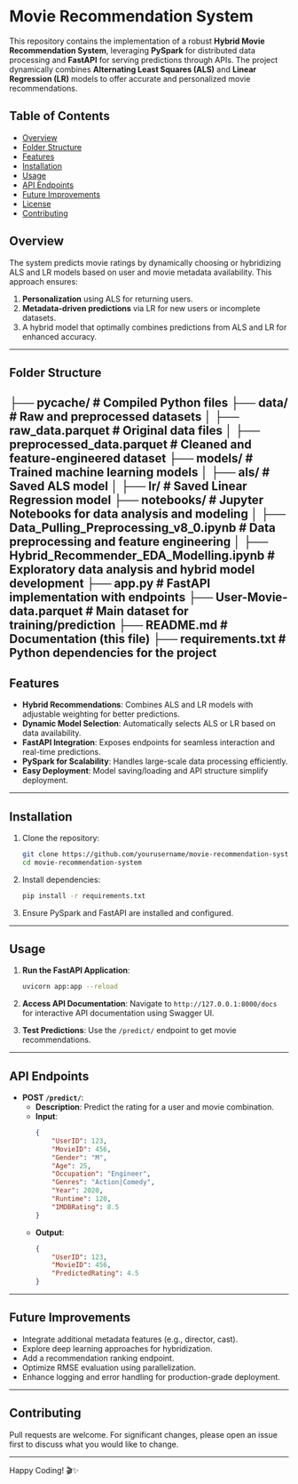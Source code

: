 # Movie Recommendation System

This repository contains the implementation of a robust **Hybrid Movie Recommendation System**, leveraging **PySpark** for distributed data processing and **FastAPI** for serving predictions through APIs. The project dynamically combines **Alternating Least Squares (ALS)** and **Linear Regression (LR)** models to offer accurate and personalized movie recommendations.

## Table of Contents
- [Overview](#overview)
- [Folder Structure](#folder-structure)
- [Features](#features)
- [Installation](#installation)
- [Usage](#usage)
- [API Endpoints](#api-endpoints)
- [Future Improvements](#future-improvements)
- [License](#license)
- [Contributing](#contributing)

## Overview
The system predicts movie ratings by dynamically choosing or hybridizing ALS and LR models based on user and movie metadata availability. This approach ensures:
1. **Personalization** using ALS for returning users.
2. **Metadata-driven predictions** via LR for new users or incomplete datasets.
3. A hybrid model that optimally combines predictions from ALS and LR for enhanced accuracy.

---

## Folder Structure

├── pycache/                    # Compiled Python files ├── data/                           # Raw and preprocessed datasets │   ├── raw_data.parquet            # Original data files │   ├── preprocessed_data.parquet   # Cleaned and feature-engineered dataset ├── models/                         # Trained machine learning models │   ├── als/                        # Saved ALS model │   ├── lr/                         # Saved Linear Regression model ├── notebooks/                      # Jupyter Notebooks for data analysis and modeling │   ├── Data_Pulling_Preprocessing_v8_0.ipynb  # Data preprocessing and feature engineering │   ├── Hybrid_Recommender_EDA_Modelling.ipynb # Exploratory data analysis and hybrid model development ├── app.py                          # FastAPI implementation with endpoints ├── User-Movie-data.parquet         # Main dataset for training/prediction ├── README.md                       # Documentation (this file) ├── requirements.txt                # Python dependencies for the project
---

## Features
- **Hybrid Recommendations**: Combines ALS and LR models with adjustable weighting for better predictions.
- **Dynamic Model Selection**: Automatically selects ALS or LR based on data availability.
- **FastAPI Integration**: Exposes endpoints for seamless interaction and real-time predictions.
- **PySpark for Scalability**: Handles large-scale data processing efficiently.
- **Easy Deployment**: Model saving/loading and API structure simplify deployment.

---

## Installation
1. Clone the repository:
    ```bash
    git clone https://github.com/yourusername/movie-recommendation-system.git
    cd movie-recommendation-system
    ```
2. Install dependencies:
    ```bash
    pip install -r requirements.txt
    ```
3. Ensure PySpark and FastAPI are installed and configured.

---

## Usage
1. **Run the FastAPI Application**:
    ```bash
    uvicorn app:app --reload
    ```
2. **Access API Documentation**:
   Navigate to `http://127.0.0.1:8000/docs` for interactive API documentation using Swagger UI.

3. **Test Predictions**:
   Use the `/predict/` endpoint to get movie recommendations.

---

## API Endpoints
- **POST `/predict/`**:
    - **Description**: Predict the rating for a user and movie combination.
    - **Input**:
        ```json
        {
            "UserID": 123,
            "MovieID": 456,
            "Gender": "M",
            "Age": 25,
            "Occupation": "Engineer",
            "Genres": "Action|Comedy",
            "Year": 2020,
            "Runtime": 120,
            "IMDBRating": 8.5
        }
        ```
    - **Output**:
        ```json
        {
            "UserID": 123,
            "MovieID": 456,
            "PredictedRating": 4.5
        }
        ```

---

## Future Improvements
- Integrate additional metadata features (e.g., director, cast).
- Explore deep learning approaches for hybridization.
- Add a recommendation ranking endpoint.
- Optimize RMSE evaluation using parallelization.
- Enhance logging and error handling for production-grade deployment.

---

## Contributing
Pull requests are welcome. For significant changes, please open an issue first to discuss what you would like to change.

---

Happy Coding! 🎬✨

